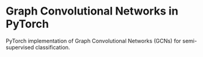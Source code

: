Graph Convolutional Networks in PyTorch
====

PyTorch implementation of Graph Convolutional Networks (GCNs) for semi-supervised classification.
